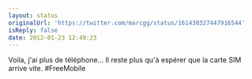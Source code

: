 ```yaml
---
layout: status
originalUrl: 'https://twitter.com/marcgg/status/161430327447916544'
isReply: false
date: 2012-01-23 12:49:23
---
```


Voila, j'ai plus de téléphone... Il reste plus qu'à espérer que la carte SIM arrive vite. #FreeMobile
